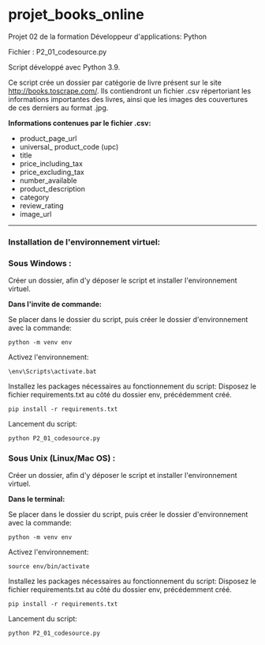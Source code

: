 # projet_books_online
Projet 02 de la formation Développeur d'applications: Python

Fichier : P2_01_codesource.py

Script développé avec Python 3.9.

Ce script crée un dossier par catégorie de livre présent sur le site http://books.toscrape.com/. Ils contiendront un fichier .csv répertoriant les informations importantes des livres, ainsi que les images des couvertures de ces derniers au format .jpg. 

**Informations contenues par le fichier .csv:**
- product_page_url
- universal_ product_code (upc)
- title
- price_including_tax
- price_excluding_tax
- number_available
- product_description
- category
- review_rating
- image_url

___

### Installation de l'environnement virtuel:

### Sous Windows :

Créer un dossier, afin d'y déposer le script et installer l'environnement virtuel.

**Dans l'invite de commande:**

Se placer dans le dossier du script, puis créer le dossier d'environnement avec la commande:

```
python -m venv env
```
Activez l'environnement:
```
\env\Scripts\activate.bat
```
Installez les packages nécessaires au fonctionnement du script:
Disposez le fichier requirements.txt au côté du dossier env, précédemment créé.
```
pip install -r requirements.txt
```
Lancement du script:
```
python P2_01_codesource.py
```


### Sous Unix (Linux/Mac OS) :

Créer un dossier, afin d'y déposer le script et installer l'environnement virtuel.

**Dans le terminal:**

Se placer dans le dossier du script, puis créer le dossier d'environnement avec la commande:

```
python -m venv env
```
Activez l'environnement:
```
source env/bin/activate
```
Installez les packages nécessaires au fonctionnement du script:
Disposez le fichier requirements.txt au côté du dossier env, précédemment créé.
```
pip install -r requirements.txt
```
Lancement du script:
```
python P2_01_codesource.py
```
